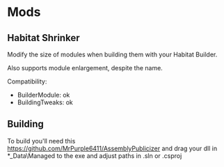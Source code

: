 # Mods

## Habitat Shrinker

Modify the size of modules when building them with your Habitat Builder.

Also supports module enlargement, despite the name.

Compatibility:
- BuilderModule: ok
- BuildingTweaks: ok

## Building

To build you'll need this https://github.com/MrPurple6411/AssemblyPublicizer
and drag your dll in *_Data\Managed to the exe
and adjust paths in .sln or .csproj
